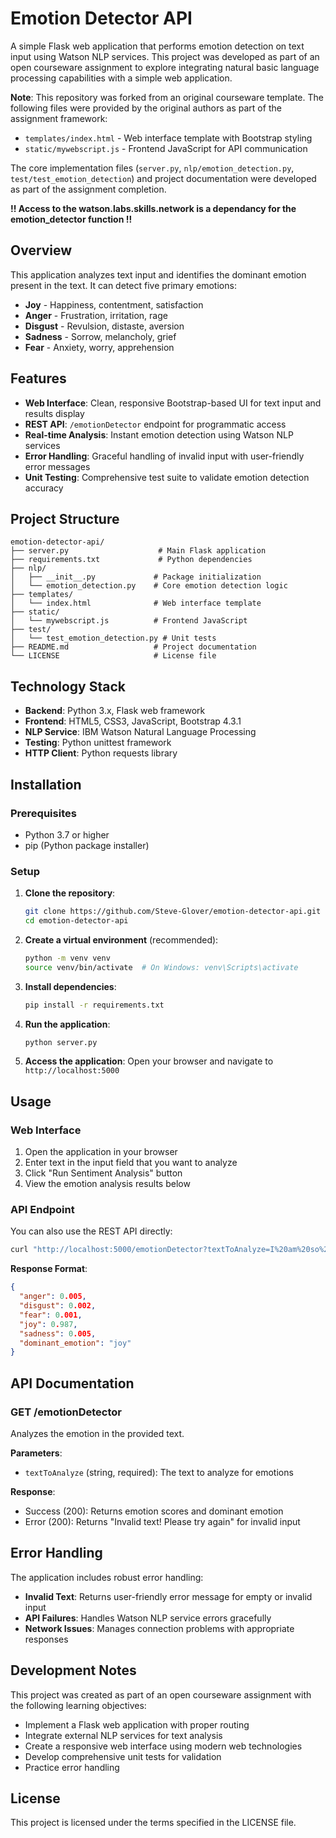 # Emotion Detector API

A simple Flask web application that performs emotion detection on text input using Watson NLP services. This project was developed as part of an open courseware assignment to explore integrating natural basic language processing capabilities with a simple web application.

**Note**: This repository was forked from an original courseware template. The following files were provided by the original authors as part of the assignment framework:

*  `templates/index.html` - Web interface template with Bootstrap styling
* `static/mywebscript.js` - Frontend JavaScript for API communication

The core implementation files (`server.py`, `nlp/emotion_detection.py`, `test/test_emotion_detection`) and project documentation were developed as part of the assignment completion.

**!! Access to the watson.labs.skills.network is a dependancy for the emotion_detector function !!**

## Overview

This application analyzes text input and identifies the dominant emotion present in the text. It can detect five primary emotions:
- **Joy** - Happiness, contentment, satisfaction
- **Anger** - Frustration, irritation, rage
- **Disgust** - Revulsion, distaste, aversion
- **Sadness** - Sorrow, melancholy, grief
- **Fear** - Anxiety, worry, apprehension

## Features

- **Web Interface**: Clean, responsive Bootstrap-based UI for text input and results display
- **REST API**: `/emotionDetector` endpoint for programmatic access
- **Real-time Analysis**: Instant emotion detection using Watson NLP services
- **Error Handling**: Graceful handling of invalid input with user-friendly error messages
- **Unit Testing**: Comprehensive test suite to validate emotion detection accuracy

## Project Structure

```
emotion-detector-api/
├── server.py                    # Main Flask application
├── requirements.txt             # Python dependencies
├── nlp/
│   ├── __init__.py             # Package initialization
│   └── emotion_detection.py    # Core emotion detection logic
├── templates/
│   └── index.html              # Web interface template
├── static/
│   └── mywebscript.js          # Frontend JavaScript
├── test/
│   └── test_emotion_detection.py # Unit tests
├── README.md                   # Project documentation
└── LICENSE                     # License file
```

## Technology Stack

- **Backend**: Python 3.x, Flask web framework
- **Frontend**: HTML5, CSS3, JavaScript, Bootstrap 4.3.1
- **NLP Service**: IBM Watson Natural Language Processing
- **Testing**: Python unittest framework
- **HTTP Client**: Python requests library

## Installation

### Prerequisites

- Python 3.7 or higher
- pip (Python package installer)

### Setup

1. **Clone the repository**:
   ```bash
   git clone https://github.com/Steve-Glover/emotion-detector-api.git
   cd emotion-detector-api
   ```

2. **Create a virtual environment** (recommended):
   ```bash
   python -m venv venv
   source venv/bin/activate  # On Windows: venv\Scripts\activate
   ```

3. **Install dependencies**:
   ```bash
   pip install -r requirements.txt
   ```

4. **Run the application**:
   ```bash
   python server.py
   ```

5. **Access the application**:
   Open your browser and navigate to `http://localhost:5000`

## Usage

### Web Interface

1. Open the application in your browser
2. Enter text in the input field that you want to analyze
3. Click "Run Sentiment Analysis" button
4. View the emotion analysis results below

### API Endpoint

You can also use the REST API directly:

```bash
curl "http://localhost:5000/emotionDetector?textToAnalyze=I%20am%20so%20happy%20today"
```

**Response Format**:
```json
{
  "anger": 0.005,
  "disgust": 0.002,
  "fear": 0.001,
  "joy": 0.987,
  "sadness": 0.005,
  "dominant_emotion": "joy"
}
```

## API Documentation

### GET /emotionDetector

Analyzes the emotion in the provided text.

**Parameters**:
- `textToAnalyze` (string, required): The text to analyze for emotions

**Response**:
- Success (200): Returns emotion scores and dominant emotion
- Error (200): Returns "Invalid text! Please try again" for invalid input

## Error Handling

The application includes robust error handling:
- **Invalid Text**: Returns user-friendly error message for empty or invalid input
- **API Failures**: Handles Watson NLP service errors gracefully
- **Network Issues**: Manages connection problems with appropriate responses

## Development Notes

This project was created as part of an open courseware assignment with the following learning objectives:
- Implement a Flask web application with proper routing
- Integrate external NLP services for text analysis
- Create a responsive web interface using modern web technologies
- Develop comprehensive unit tests for validation
- Practice error handling


## License

This project is licensed under the terms specified in the LICENSE file.

